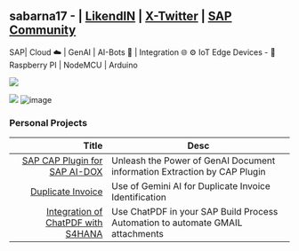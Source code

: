 ## sabarna17 - | [LikendIN](https://www.linkedin.com/in/sabarna-chatterjee-b942108b/) | [X-Twitter](https://twitter.com/sap_sabarna) | [SAP Community](https://community.sap.com/t5/user/viewprofilepage/user-id/147402)
SAP| Cloud ☁️ | GenAI | AI-Bots 🤖 | Integration 🌐 
⚙️ IoT Edge Devices - 🍓Raspberry PI | NodeMCU | Arduino
  
![](https://devrel-tools-prod-scn-badges-srv.cfapps.eu10.hana.ondemand.com/showcaseSingleBadge/147402/1575) 

![](https://devrel-tools-prod-scn-badges-srv.cfapps.eu10.hana.ondemand.com/showcaseBadges/147402/1575/1551/1514/1517/909) ![image](https://github.com/sabarna17/sabarna17/assets/39834671/5b0cac31-0335-4794-a65c-abee1f86026b)  
### Personal Projects
| Title | Desc |
|-----:|---------------|
|[SAP CAP Plugin for SAP AI-DOX](https://community.sap.com/t5/technology-blogs-by-members/sap-ai-services-document-information-extraction-service-gen-ai-with-cap/ba-p/13718571)| Unleash the Power of GenAI Document information Extraction by CAP Plugin |
|[Duplicate Invoice](https://huggingface.co/spaces/sabarna17/duplicate-invoice)|Use of Gemini AI for Duplicate Invoice Identification|
|[Integration of ChatPDF with S4HANA](https://community.sap.com/t5/technology-blogs-by-members/integration-of-chatpdf-with-s4hana-new-era-of-ocr-with-generative-ai/ba-p/13579884)|Use ChatPDF in your SAP Build Process Automation to automate GMAIL attachments|


<!--
**sabarna17/sabarna17** is a ✨ _special_ ✨ repository because its `README.md` (this file) appears on your GitHub profile.

Here are some ideas to get you started:

- 🔭 I’m currently working on ...
- 🌱 I’m currently learning ...
- 👯 I’m looking to collaborate on ...
- 🤔 I’m looking for help with ...
- 💬 Ask me about ...
- 📫 How to reach me: ...
- 😄 Pronouns: ...
- ⚡ Fun fact: ...
-->
